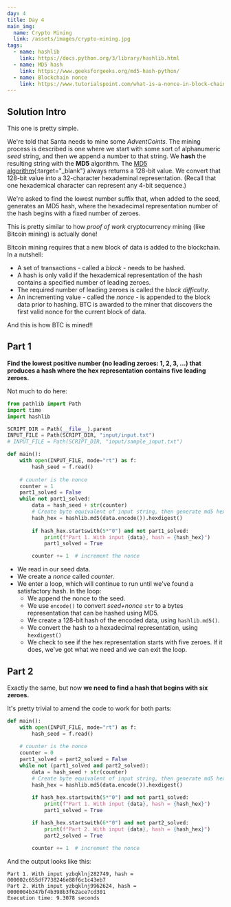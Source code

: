 ```yaml
---
day: 4
title: Day 4
main_img:
  name: Crypto Mining
  link: /assets/images/crypto-mining.jpg
tags: 
  - name: hashlib
    link: https://docs.python.org/3/library/hashlib.html
  - name: MD5 hash
    link: https://www.geeksforgeeks.org/md5-hash-python/
  - name: Blockchain nonce
    link: https://www.tutorialspoint.com/what-is-a-nonce-in-block-chain
---
```

## Solution Intro

This one is pretty simple. 

We're told that Santa needs to mine some _AdventCoints_. The mining process is described is one where we start with some sort of alphanumeric _seed_ string, and then we append a number to that string. We **hash** the resulting string with the **MD5** algorithm. The [MD5 algorithm](https://en.wikipedia.org/wiki/MD5){:target="_blank"} always returns a 128-bit value. We convert that 128-bit value into a 32-character hexademinal representation. (Recall that one hexademical character can represent any 4-bit sequence.)

We're asked to find the lowest number suffix that, when added to the seed, generates an MD5 hash, where the hexadecimal representation number of the hash begins with a fixed number of zeroes.

This is pretty similar to how _proof of work_ cryptocurrency mining (like 
Bitcoin mining) is actually done!

Bitcoin mining requires that a new block of data is added to the blockchain. In a nutshell:

- A set of transactions - called a _block_ - needs to be hashed.
- A hash is only valid if the hexademical representation of the hash contains a specified number of leading zeroes.
- The required number of leading zeroes is called the _block difficulty_.
- An incrementing value - called the _nonce_ - is appended to the block data prior to hashing. BTC is awarded to the miner that discovers the first valid nonce for the current block of data.

And this is how BTC is mined!!

## Part 1

**Find the lowest positive number (no leading zeroes: 1, 2, 3, ...) that produces a hash where the hex representation contains five leading zeroes.**

Not much to do here:

```python
from pathlib import Path
import time
import hashlib

SCRIPT_DIR = Path(__file__).parent 
INPUT_FILE = Path(SCRIPT_DIR, "input/input.txt")
# INPUT_FILE = Path(SCRIPT_DIR, "input/sample_input.txt")

def main():
    with open(INPUT_FILE, mode="rt") as f:
        hash_seed = f.read()
    
    # counter is the nonce
    counter = 1
    part1_solved = False
    while not part1_solved:
        data = hash_seed + str(counter)
        # Create byte equivalent of input string, then generate md5 hexdigest.
        hash_hex = hashlib.md5(data.encode()).hexdigest()
        
        if hash_hex.startswith(5*"0") and not part1_solved:
            print(f"Part 1. With input {data}, hash = {hash_hex}")
            part1_solved = True

        counter += 1  # increment the nonce
```

- We read in our seed data.
- We create a _nonce_ called _counter_.
- We enter a loop, which will continue to run until we've found a satisfactory hash.  In the loop:
  - We append the nonce to the seed.
  - We use `encode()` to convert _seed+nonce_ `str` to a bytes representation that can be hashed using MD5. 
  - We create a 128-bit hash of the encoded data, using `hashlib.md5()`.
  - We convert the hash to a hexadecimal representation, using `hexdigest()`
  - We check to see if the hex representation starts with five zeroes.  If it does, we've got what we need and we can exit the loop.

## Part 2

Exactly the same, but now **we need to find a hash that begins with six zeroes.**

It's pretty trivial to amend the code to work for both parts:

```python
def main():
    with open(INPUT_FILE, mode="rt") as f:
        hash_seed = f.read()
    
    # counter is the nonce
    counter = 0
    part1_solved = part2_solved = False
    while not (part1_solved and part2_solved):
        data = hash_seed + str(counter)
        # Create byte equivalent of input string, then generate md5 hexdigest.
        hash_hex = hashlib.md5(data.encode()).hexdigest()
        
        if hash_hex.startswith(5*"0") and not part1_solved:
            print(f"Part 1. With input {data}, hash = {hash_hex}")
            part1_solved = True

        if hash_hex.startswith(6*"0") and not part2_solved:
            print(f"Part 2. With input {data}, hash = {hash_hex}")
            part2_solved = True

        counter += 1  # increment the nonce
```

And the output looks like this:

```text
Part 1. With input yzbqklnj282749, hash = 000002c655df7738246e88f6c1c43eb7
Part 2. With input yzbqklnj9962624, hash = 0000004b347bf4b398b3f62ace7cd301
Execution time: 9.3078 seconds
```
